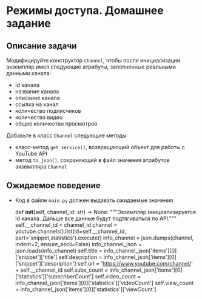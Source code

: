 # Режимы доступа. Домашнее задание

## Описание задачи
Модифицируйте конструктор `Channel`, чтобы после инициализации экземпляр имел следующие атрибуты, заполненные реальными данными канала:
- id канала
- название канала
- описание канала
- ссылка на канал
- количество подписчиков
- количество видео
- общее количество просмотров

Добавьте в класс `Channel` следующие методы:
- класс-метод `get_service()`, возвращающий объект для работы с YouTube API
- метод `to_json()`, сохраняющий в файл значения атрибутов экземпляра `Channel`

## Ожидаемое поведение
- Код в файле `main.py` должен выдавать ожидаемые значения




    def __init__(self, channel_id: str) -> None:
        """Экземпляр инициализируется id канала. Дальше все данные будут подтягиваться по API."""
        self.__channel_id = channel_id
        channel = youtube.channels().list(id=self.__channel_id, part='snippet,statistics').execute()
        info_channel = json.dumps(channel, indent=2, ensure_ascii=False)
        info_channel_json = json.loads(info_channel)
        self.title = info_channel_json['items'][0]['snippet']['title']
        self.description = info_channel_json['items'][0]['snippet']['description']
        self.url = 'https://www.youtube.com/channel/' + self.__channel_id
        self.subs_count = info_channel_json['items'][0]['statistics']['subscriberCount']
        self.video_count = info_channel_json['items'][0]['statistics']['videoCount']
        self.view_count = info_channel_json['items'][0]['statistics']['viewCount']